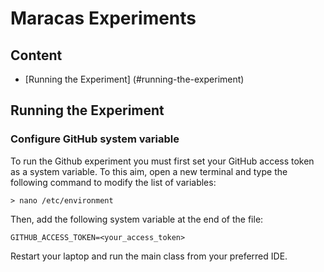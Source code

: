 # Maracas Experiments

## Content

- [Running the Experiment] (#running-the-experiment)

## Running the Experiment

### Configure GitHub system variable
To run the Github experiment you must first set your GitHub access token as a system variable.
To this aim, open a new terminal and type the following command to modify the list of variables:

```
> nano /etc/environment
```

Then, add the following system variable at the end of the file:

```
GITHUB_ACCESS_TOKEN=<your_access_token>
```

Restart your laptop and run the main class from your preferred IDE.
